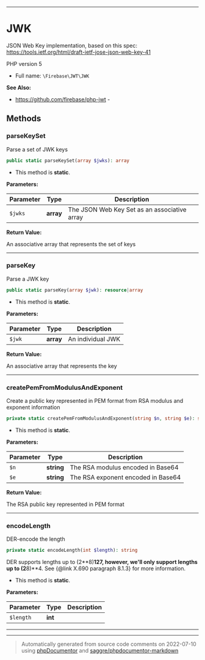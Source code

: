 ***

# JWK

JSON Web Key implementation, based on this spec:
https://tools.ietf.org/html/draft-ietf-jose-json-web-key-41

PHP version 5

* Full name: `\Firebase\JWT\JWK`

**See Also:**

* https://github.com/firebase/php-jwt - 




## Methods


### parseKeySet

Parse a set of JWK keys

```php
public static parseKeySet(array $jwks): array
```



* This method is **static**.




**Parameters:**

| Parameter | Type | Description |
|-----------|------|-------------|
| `$jwks` | **array** | The JSON Web Key Set as an associative array |


**Return Value:**

An associative array that represents the set of keys



***

### parseKey

Parse a JWK key

```php
public static parseKey(array $jwk): resource|array
```



* This method is **static**.




**Parameters:**

| Parameter | Type | Description |
|-----------|------|-------------|
| `$jwk` | **array** | An individual JWK |


**Return Value:**

An associative array that represents the key



***

### createPemFromModulusAndExponent

Create a public key represented in PEM format from RSA modulus and exponent information

```php
private static createPemFromModulusAndExponent(string $n, string $e): string
```



* This method is **static**.




**Parameters:**

| Parameter | Type | Description |
|-----------|------|-------------|
| `$n` | **string** | The RSA modulus encoded in Base64 |
| `$e` | **string** | The RSA exponent encoded in Base64 |


**Return Value:**

The RSA public key represented in PEM format



***

### encodeLength

DER-encode the length

```php
private static encodeLength(int $length): string
```

DER supports lengths up to (2**8)**127, however, we'll only support lengths up to (2**8)**4.  See
{@link X.690 paragraph 8.1.3} for more information.

* This method is **static**.




**Parameters:**

| Parameter | Type | Description |
|-----------|------|-------------|
| `$length` | **int** |  |




***


***
> Automatically generated from source code comments on 2022-07-10 using [phpDocumentor](http://www.phpdoc.org/) and [saggre/phpdocumentor-markdown](https://github.com/Saggre/phpDocumentor-markdown)
